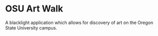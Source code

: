 OSU Art Walk
============

A blacklight application which allows for discovery of art on the Oregon State
University campus.
